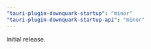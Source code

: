 ```yaml
---
"tauri-plugin-downquark-startup": "minor"
"tauri-plugin-downquark-startup-api": "minor"
---
```


Initial release.
